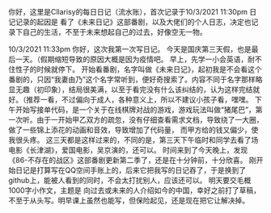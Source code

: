 你好，这里是Cllarisy的每日日记（流水账），首次记录于10/3/2021 11:30pm
日记记录的起因是 看了《未来日记》这部番剧，以及大佬们的个人日志，决定也记录下自己的生活，不至于未来想起自己的过去，好像空无一物。

10/3/2021 11:33pm
你好，这次我第一次写日记。
  今天是国庆第三天假，也是最后一天。（假期缩短导致的原因大概是因为疫情吧。
  早上，先学一小会英语，耐不住性子的时候就停下。
  开始看番剧，名字叫做《未来日记》，起初我是不会看这个番剧的，只因“我妻由乃”这个名字常听到，便好奇搜索了。内容不同于名字那样略显无趣（初印象），结局很美满，以至于看完没有什么该纠结的，认为这样完结就好。（推荐一看，不过偏向于成人，各种意义上，所以不建议小孩子看，嘿嘿。
  下午开始写接单代码，是一个关于在线棋牌对战的游戏，游戏玩法叫做“猪尾巴”，第一次听。由于一开始甲乙双方的疏忽，没有仔细查看需求文档，导致绕了一大圈，做了一些锦上添花的动画和音效，导致增加了代码量，  而甲方给的钱又偏少，使我很头疼。
这三天都是这样过来的，不同的是，第三天下午临时和同学去看了场电影《长津湖》，爱国电影，吴京演的，还可以。
时间来到了今天晚上，发现《86-不存在的战区》这部番剧更新第二季了，还是在十分钟前，十分欣喜。
刚开始日记是打算写在QQ空间手账上的，后来它把我写的日记吞了，于是换到了github上，能被人看到的同时，不会太打扰别人，应该还可以。
明天要交毛概1000字小作文，主题是 向过去或未来的人介绍如今的中国，幸好之前打了草稿，不至于从头写。明早课上虽然也能写，但保险起见，还是现在把它让解决掉。
